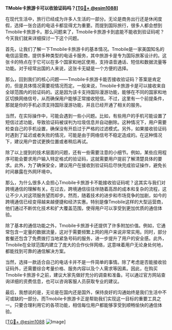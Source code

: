 **TMoble卡旅游卡可以收验证码吗？[[TG💪+ @esim1088](https://t.me/s/esim1088)]**

在现代生活中，旅行已经成为许多人生活的一部分。无论是商务出行还是休闲度假，选择一张合适的电话卡都显得尤为重要。而提到国际旅行，很多人都会想到Tmobile卡旅游卡。那么问题来了，Tmobile卡旅游卡到底能不能收到验证码呢？今天我们就来详细探讨一下这个问题。

首先，让我们了解一下Tmobile卡旅游卡的基本情况。Tmobile是一家美国知名的电信运营商，提供多种类型的电话卡服务，其中旅游卡是专为国际旅客设计的。这张卡的特点在于它可以在多个国家和地区使用，支持语音通话、短信和数据流量等功能。对于经常出国的人来说，这张卡无疑是一个方便的选择。

那么，回到我们的核心问题——Tmobile卡旅游卡能否接收验证码？答案是肯定的，但是具体情况需要视情况而定。一般来说，Tmobile卡旅游卡是可以接收来自全球范围内的验证码的。这是因为该卡支持国际漫游功能，能够在不同的国家和地区切换网络信号，从而确保用户能够正常接收短信。不过，这里有一个前提条件，那就是你的手机必须支持国际漫游功能，并且已经开通了相关的服务。

当然，在实际操作中，可能会遇到一些小问题。比如，有些用户的手机可能设置了短信过滤功能，导致验证码被误判为垃圾信息并自动删除。这种情况下，用户需要检查自己的手机设置，确保没有开启过于严格的过滤模式。另外，如果接收验证码时遇到了延迟或者失败的情况，可能是由于网络信号不稳定造成的。在这种情况下，建议用户尝试更换位置或者稍后再试。

除了以上提到的技术层面的问题，还有一些需要注意的小细节。例如，某些应用程序可能会要求用户输入特定格式的验证码，这就需要用户提前了解清楚具体的要求。此外，为了确保安全，建议用户在接收到验证码后尽快完成验证操作，避免长时间暴露在外网环境中。

那么，为什么很多人会担心Tmobile卡旅游卡不能接收验证码呢？这其实与我们对跨境通信的理解有关。在过去，跨境通信往往伴随着高昂的成本和复杂的流程，这让不少人对这项服务望而却步。然而，随着技术的进步和市场竞争的加剧，如今的跨境通信已经变得越来越便捷和经济实惠。特别是像Tmobile这样的大型运营商，他们通过不断优化技术和扩大覆盖范围，使得用户可以享受到更加优质的通信体验。

除了基本的通信功能之外，Tmobile卡旅游卡还提供了许多附加价值。例如，它通常包含一定量的数据流量，这对于需要频繁上网的用户来说非常实用。同时，部分套餐还包含了免费拨打当地紧急号码的服务，进一步提升了用户的安全感。此外，Tmobile在全球范围内建立了庞大的合作伙伴网络，这意味着用户无论身处何地，都能找到可靠的通信解决方案。

当然，选择一款适合自己的电话卡并不是一件简单的事情。除了考虑是否能接收验证码外，还需要综合考量价格、服务内容以及个人需求等因素。因此，在购买Tmobile卡旅游卡之前，建议大家先做好充分的调查和准备。可以通过官方网站查询详细的资费信息，也可以咨询客服人员获取专业的建议。

最后，我想说的是，无论是在国内还是国外，保持良好的沟通始终是我们生活中不可或缺的一部分。而Tmobile卡旅游卡正是帮助我们实现这一目标的重要工具之一。只要合理利用它的各项功能，相信每位用户都能够享受到顺畅愉快的通信体验。

[[TG💪+ @esim1088](https://t.me/s/esim1088) ![Image](https://i.postimg.cc/4NQfJmqS/Snipaste-2025-05-13-00-14-12.png)]